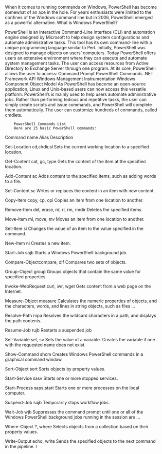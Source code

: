 When it comes to running commands on Windows, PowerShell has become somewhat of an ace in the hole. For years enthusiasts were limited to the confines of the Windows command line but in 2006, PowerShell emerged as a powerful alternative.
What is Windows PowerShell?

  PowerShell is an interactive Command-Line Interface (CLI) and automation engine designed 
  by Microsoft to help design system configurations
  and automate administrative tasks.
  This tool has its own command-line with a unique programming language similar to Perl. 
  Initially, PowerShell was designed to manage objects on users’ computers.
  Today PowerShell offers users an extensive environment where they can execute and automate system management tasks. 
  The user can access resources from Active Directory to 
  Exchange Server through one program. At its core, PowerShell allows the user to access:
  Command Prompt
  PowerShell Commands
  .NET Framework API
  Windows Management Instrumentation
  Windows Component Object Model
  As PowerShell has become an open-source application,
  Linux and Unix-based users can now access this versatile platform.
  PowerShell’s is mainly used to help users automate administrative jobs.
  Rather than performing tedious and repetitive tasks, the user can simply create scripts and issue commands,
  and PowerShell will complete them automatically. 
  The user can customize hundreds of commands, called cmdlets.

  		PowerShell Commands List
  		Here are 25 basic PowerShell commands:
  		
  		
  Command name		Alias			Description
  
  Set-Location		cd,chdir,sl		Sets the current working location to a specified location.
  
  Get-Content		cat, gc, type		Gets the content of the item at the specified location.
  
  Add-Content		ac			Adds content to the specified items, such as adding words to a file.
  
  Set-Content		sc			Writes or replaces the content in an item with new content.
  
  Copy-Item		copy, cp, cpi		Copies an item from one location to another.
  
  Remove-Item	del, erase, rd, ri, rm, rmdir	Deletes the specified items.
  
  Move-Item		mi, move, mv		Moves an item from one location to another.

  Set-Item		si			Changes the value of an item to the value specified in the command.

  New-Item		ni			Creates a new item.

  Start-Job		sajb			Starts a Windows PowerShell background job.

  Compare-Objectcompare, dif			Compares two sets of objects.

  Group-Object		 group			Groups objects that contain the same value for specified properties.

  Invoke-WebRequest    curl, iwr, wget		Gets content from a web page on the Internet.

  Measure-Object  	measure			Calculates the numeric properties of objects, and the characters, words, and lines in string objects, such as files …

  Resolve-Path		rvpa			Resolves the wildcard characters in a path, and displays the path contents.

  Resume-Job	  	rujb			Restarts a suspended job

  Set-Variable		set, sv			Sets the value of a variable. Creates the variable if one with the requested name does not exist.

  Show-Command		shcm			Creates Windows PowerShell commands in a graphical command window.

  Sort-Object		sort			Sorts objects by property values.

  Start-Service		sasv			Starts one or more stopped services.

  Start-Process		saps,start	 	Starts one or more processes on the local computer.

  Suspend-Job		sujb			Temporarily stops workflow jobs.

  Wait-Job		wjb			Suppresses the command prompt until one or all of the Windows PowerShell background jobs running in the session are …

  Where-Object		?, where		Selects objects from a collection based on their property values.

  Write-Output		echo, 			write	Sends the specified objects to the next command in the pipeline. I
